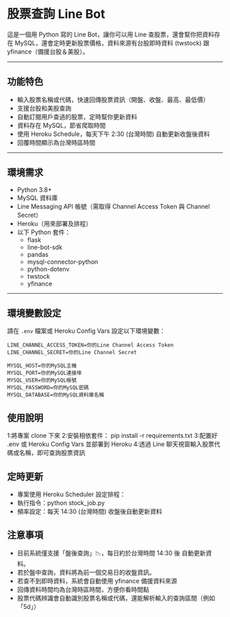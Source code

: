 # 股票查詢 Line Bot

這是一個用 Python 寫的 Line Bot，讓你可以用 Line 查股票，還會幫你把資料存在 MySQL，還會定時更新股票價格，資料來源有台股即時資料 (twstock) 跟 yfinance（備援台股＆美股）。

---

## 功能特色

- 輸入股票名稱或代碼，快速回傳股票資訊（開盤、收盤、最高、最低價）
- 支援台股和美股查詢
- 自動訂閱用戶查過的股票，定時幫你更新資料
- 資料存在 MySQL，節省爬取時間
- 使用 Heroku Schedule，每天下午 2:30 (台灣時間) 自動更新收盤後資料
- 回覆時間顯示為台灣時區時間

---

## 環境需求

- Python 3.8+
- MySQL 資料庫
- Line Messaging API 帳號（需取得 Channel Access Token 與 Channel Secret）
- Heroku（用來部署及排程）
- 以下 Python 套件：
  - flask
  - line-bot-sdk
  - pandas
  - mysql-connector-python
  - python-dotenv
  - twstock
  - yfinance

---

## 環境變數設定

請在 `.env` 檔案或 Heroku Config Vars 設定以下環境變數：

```env
LINE_CHANNEL_ACCESS_TOKEN=你的Line Channel Access Token
LINE_CHANNEL_SECRET=你的Line Channel Secret

MYSQL_HOST=你的MySQL主機
MYSQL_PORT=你的MySQL連接埠
MYSQL_USER=你的MySQL帳號
MYSQL_PASSWORD=你的MySQL密碼
MYSQL_DATABASE=你的MySQL資料庫名稱
```
## 使用說明

1:將專案 clone 下來
2:安裝相依套件：
    pip install -r requirements.txt
3:配置好 .env 或 Heroku Config Vars 並部署到 Heroku
4:透過 Line 聊天視窗輸入股票代碼或名稱，即可查詢股票資訊

## 定時更新

- 專案使用 Heroku Scheduler 設定排程：
- 執行指令：python stock_job.py
- 頻率設定：每天 14:30 (台灣時間) 收盤後自動更新資料

## 注意事項

- 目前系統僅支援「盤後查詢」📉，每日約於台灣時間 14:30 後 自動更新資料。
- 若於盤中查詢，資料將為前一個交易日的收盤資訊。
- 若查不到即時資料，系統會自動使用 yfinance 備援資料來源
- 回傳資料時間均為台灣時區時間，方便你看時間點
- 股票代碼辨識會自動識別股票名稱或代碼，還能解析輸入的查詢區間（例如「5d」）